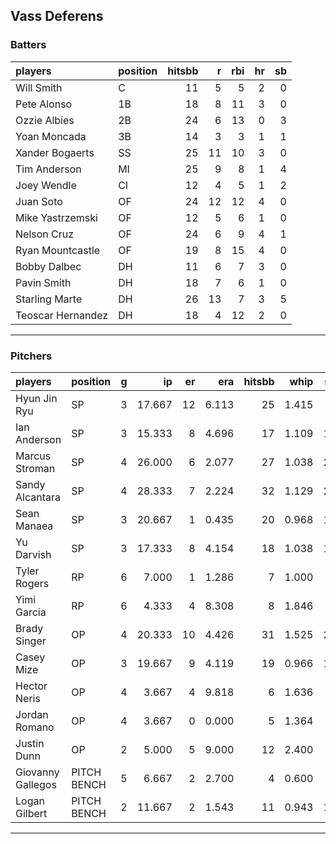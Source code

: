## Vass Deferens

### Batters

 
|players           |position | hitsbb|  r| rbi| hr| sb| 
|:-----------------|:--------|------:|--:|---:|--:|--:| 
|Will Smith        |C        |     11|  5|   5|  2|  0| 
|Pete Alonso       |1B       |     18|  8|  11|  3|  0| 
|Ozzie Albies      |2B       |     24|  6|  13|  0|  3| 
|Yoan Moncada      |3B       |     14|  3|   3|  1|  1| 
|Xander Bogaerts   |SS       |     25| 11|  10|  3|  0| 
|Tim Anderson      |MI       |     25|  9|   8|  1|  4| 
|Joey Wendle       |CI       |     12|  4|   5|  1|  2| 
|Juan Soto         |OF       |     24| 12|  12|  4|  0| 
|Mike Yastrzemski  |OF       |     12|  5|   6|  1|  0| 
|Nelson Cruz       |OF       |     24|  6|   9|  4|  1| 
|Ryan Mountcastle  |OF       |     19|  8|  15|  4|  0| 
|Bobby Dalbec      |DH       |     11|  6|   7|  3|  0| 
|Pavin Smith       |DH       |     18|  7|   6|  1|  0| 
|Starling Marte    |DH       |     26| 13|   7|  3|  5| 
|Teoscar Hernandez |DH       |     18|  4|  12|  2|  0| 

* * *

### Pitchers

 
|players           |position    |  g|     ip| er|   era| hitsbb|  whip| so|  w| sv| 
|:-----------------|:-----------|--:|------:|--:|-----:|------:|-----:|--:|--:|--:| 
|Hyun Jin Ryu      |SP          |  3| 17.667| 12| 6.113|     25| 1.415|  7|  0|  0| 
|Ian Anderson      |SP          |  3| 15.333|  8| 4.696|     17| 1.109| 15|  0|  0| 
|Marcus Stroman    |SP          |  4| 26.000|  6| 2.077|     27| 1.038| 29|  2|  0| 
|Sandy Alcantara   |SP          |  4| 28.333|  7| 2.224|     32| 1.129| 23|  2|  0| 
|Sean Manaea       |SP          |  3| 20.667|  1| 0.435|     20| 0.968| 16|  3|  0| 
|Yu Darvish        |SP          |  3| 17.333|  8| 4.154|     18| 1.038| 18|  1|  0| 
|Tyler Rogers      |RP          |  6|  7.000|  1| 1.286|      7| 1.000|  4|  0|  3| 
|Yimi Garcia       |RP          |  6|  4.333|  4| 8.308|      8| 1.846|  2|  0|  2| 
|Brady Singer      |OP          |  4| 20.333| 10| 4.426|     31| 1.525| 22|  1|  0| 
|Casey Mize        |OP          |  3| 19.667|  9| 4.119|     19| 0.966| 15|  1|  0| 
|Hector Neris      |OP          |  4|  3.667|  4| 9.818|      6| 1.636|  6|  0|  1| 
|Jordan Romano     |OP          |  4|  3.667|  0| 0.000|      5| 1.364|  4|  0|  0| 
|Justin Dunn       |OP          |  2|  5.000|  5| 9.000|     12| 2.400|  4|  0|  0| 
|Giovanny Gallegos |PITCH BENCH |  5|  6.667|  2| 2.700|      4| 0.600|  7|  2|  0| 
|Logan Gilbert     |PITCH BENCH |  2| 11.667|  2| 1.543|     11| 0.943| 13|  2|  0| 


* * *


